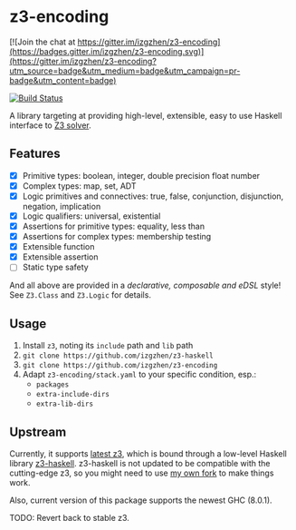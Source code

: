 z3-encoding
=====

[![Join the chat at https://gitter.im/izgzhen/z3-encoding](https://badges.gitter.im/izgzhen/z3-encoding.svg)](https://gitter.im/izgzhen/z3-encoding?utm_source=badge&utm_medium=badge&utm_campaign=pr-badge&utm_content=badge)

[![Build Status](https://travis-ci.org/izgzhen/z3-encoding.svg?branch=master)](https://travis-ci.org/izgzhen/z3-encoding)

A library targeting at providing high-level, extensible, easy to use Haskell interface to [Z3 solver](http://research.microsoft.com/en-us/um/redmond/projects/z3/).

## Features
* [x] Primitive types: boolean, integer, double precision float number
* [x] Complex types: map, set, ADT
* [x] Logic primitives and connectives: true, false, conjunction, disjunction, negation, implication
* [x] Logic qualifiers: universal, existential
* [x] Assertions for primitive types: equality, less than
* [x] Assertions for complex types: membership testing
* [x] Extensible function
* [x] Extensible assertion
* [ ] Static type safety

And all above are provided in a *declarative, composable and eDSL* style! See `Z3.Class` and `Z3.Logic` for details.

## Usage
1. Install `z3`, noting its `include` path and `lib` path
2. `git clone https://github.com/izgzhen/z3-haskell`
3. `git clone https://github.com/izgzhen/z3-encoding`
4. Adapt `z3-encoding/stack.yaml` to your specific condition, esp.:
    * `packages`
    * `extra-include-dirs`
    * `extra-lib-dirs`

## Upstream
Currently, it supports [latest z3](https://github.com/Z3Prover/z3), which is bound through a low-level Haskell library [z3-haskell](https://hackage.haskell.org/package/z3). z3-haskell is not updated to be compatible with the cutting-edge z3, so you might need to use [my own fork](https://github.com/izgzhen/z3-haskell) to make things work.

Also, current version of this package supports the newest GHC (8.0.1).

TODO: Revert back to stable z3.
